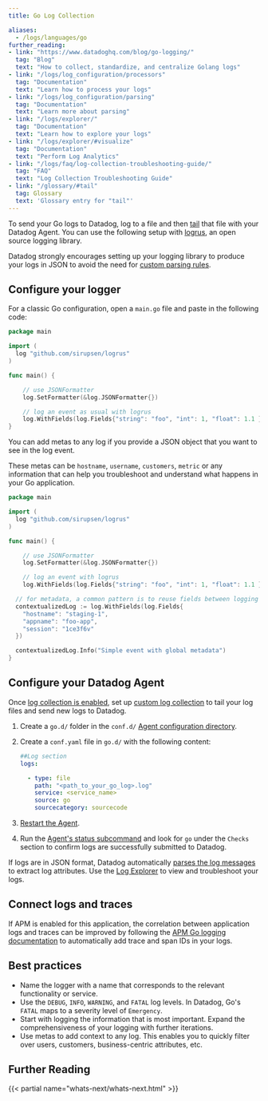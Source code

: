 ```yaml
---
title: Go Log Collection

aliases:
  - /logs/languages/go
further_reading:
- link: "https://www.datadoghq.com/blog/go-logging/"
  tag: "Blog"
  text: "How to collect, standardize, and centralize Golang logs"
- link: "/logs/log_configuration/processors"
  tag: "Documentation"
  text: "Learn how to process your logs"
- link: "/logs/log_configuration/parsing"
  tag: "Documentation"
  text: "Learn more about parsing"
- link: "/logs/explorer/"
  tag: "Documentation"
  text: "Learn how to explore your logs"
- link: "/logs/explorer/#visualize"
  tag: "Documentation"
  text: "Perform Log Analytics"
- link: "/logs/faq/log-collection-troubleshooting-guide/"
  tag: "FAQ"
  text: "Log Collection Troubleshooting Guide"
- link: "/glossary/#tail"
  tag: Glossary
  text: 'Glossary entry for "tail"'
---
```


To send your Go logs to Datadog, log to a file and then [tail][11] that file with your Datadog Agent. You can use the following setup with [logrus][1], an open source logging library.

Datadog strongly encourages setting up your logging library to produce your logs in JSON to avoid the need for [custom parsing rules][2].

## Configure your logger

For a classic Go configuration, open a `main.go` file and paste in the following code:

```go
package main

import (
  log "github.com/sirupsen/logrus"
)

func main() {

    // use JSONFormatter
    log.SetFormatter(&log.JSONFormatter{})

    // log an event as usual with logrus
    log.WithFields(log.Fields{"string": "foo", "int": 1, "float": 1.1 }).Info("My first event from golang to stdout")
}
```

You can add metas to any log if you provide a JSON object that you want to see in the log event.

These metas can be `hostname`, `username`, `customers`, `metric` or any information that can help you troubleshoot and understand what happens in your Go application.

```go
package main

import (
  log "github.com/sirupsen/logrus"
)

func main() {

    // use JSONFormatter
    log.SetFormatter(&log.JSONFormatter{})

    // log an event with logrus
    log.WithFields(log.Fields{"string": "foo", "int": 1, "float": 1.1 }).Info("My first event from golang to stdout")

  // for metadata, a common pattern is to reuse fields between logging statements by reusing
  contextualizedLog := log.WithFields(log.Fields{
    "hostname": "staging-1",
    "appname": "foo-app",
    "session": "1ce3f6v"
  })

  contextualizedLog.Info("Simple event with global metadata")
}
```

## Configure your Datadog Agent

Once [log collection is enabled][3], set up [custom log collection][4] to tail your log files and send new logs to Datadog.

1. Create a `go.d/` folder in the `conf.d/` [Agent configuration directory][5].
2. Create a `conf.yaml` file in `go.d/` with the following content:

    ```yaml
    ##Log section
    logs:

      - type: file
        path: "<path_to_your_go_log>.log"
        service: <service_name>
        source: go
        sourcecategory: sourcecode
    ```

3. [Restart the Agent][6].
4. Run the [Agent's status subcommand][7] and look for `go` under the `Checks` section to confirm logs are successfully submitted to Datadog.

If logs are in JSON format, Datadog automatically [parses the log messages][8] to extract log attributes. Use the [Log Explorer][9] to view and troubleshoot your logs.

## Connect logs and traces

If APM is enabled for this application, the correlation between application logs and traces can be improved by following the [APM Go logging documentation][10] to automatically add trace and span IDs in your logs.

## Best practices

* Name the logger with a name that corresponds to the relevant functionality or service.
* Use the `DEBUG`, `INFO`, `WARNING`, and `FATAL` log levels. In Datadog, Go's `FATAL` maps to a severity level of `Emergency`.
* Start with logging the information that is most important. Expand the comprehensiveness of your logging with further iterations.
* Use metas to add context to any log. This enables you to quickly filter over users, customers, business-centric attributes, etc.

## Further Reading

{{< partial name="whats-next/whats-next.html" >}}

[1]: https://github.com/sirupsen/logrus
[2]: /logs/log_configuration/parsing
[3]: /agent/logs/?tab=tailfiles#activate-log-collection
[4]: /agent/logs/?tab=tailfiles#custom-log-collection
[5]: /agent/configuration/agent-configuration-files/?tab=agentv6v7#agent-configuration-directory
[6]: /agent/configuration/agent-commands/?tab=agentv6v7#restart-the-agent
[7]: /agent/configuration/agent-commands/?tab=agentv6v7#agent-status-and-information
[8]: /logs/log_configuration/parsing/?tab=matchers
[9]: /logs/explorer/#overview
[10]: /tracing/other_telemetry/connect_logs_and_traces/go/
[11]: /glossary/#tail
